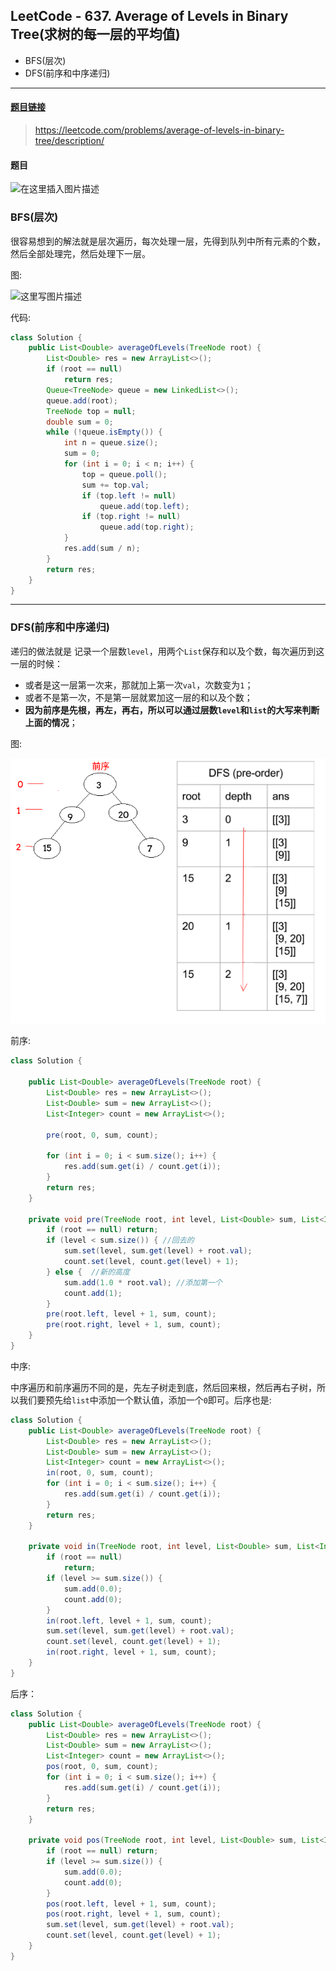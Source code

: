 ﻿## LeetCode - 637. Average of Levels in Binary Tree(求树的每一层的平均值)
 - BFS(层次)
 - DFS(前序和中序递归)
***
 #### [题目链接](https://leetcode.com/problems/average-of-levels-in-binary-tree/description/)

> https://leetcode.com/problems/average-of-levels-in-binary-tree/description/

#### 题目
![在这里插入图片描述](images/637_t.png)

### BFS(层次)
很容易想到的解法就是层次遍历，每次处理一层，先得到队列中所有元素的个数，然后全部处理完，然后处理下一层。

图:

![这里写图片描述](images/637_s.png)

代码:

```java
class Solution {
    public List<Double> averageOfLevels(TreeNode root) {
        List<Double> res = new ArrayList<>();
        if (root == null)
            return res;
        Queue<TreeNode> queue = new LinkedList<>();
        queue.add(root);
        TreeNode top = null;
        double sum = 0;
        while (!queue.isEmpty()) {
            int n = queue.size();
            sum = 0;
            for (int i = 0; i < n; i++) {
                top = queue.poll();
                sum += top.val;
                if (top.left != null)
                    queue.add(top.left);
                if (top.right != null)
                    queue.add(top.right);
            }
            res.add(sum / n);
        }
        return res;
    }
}
```

***
### DFS(前序和中序递归)
递归的做法就是 记录一个层数`level`，用两个`List`保存和以及个数，每次遍历到这一层的时候：

 - 或者是这一层第一次来，那就加上第一次`val`，次数变为`1`；
 - 或者不是第一次，不是第一层就累加这一层的和以及个数；
 - **因为前序是先根，再左，再右，所以可以通过层数`level`和`list`的大写来判断上面的情况**；

图:

![这里写图片描述](images/637_s2.png)

前序: 

```java
class Solution {

    public List<Double> averageOfLevels(TreeNode root) {
        List<Double> res = new ArrayList<>();
        List<Double> sum = new ArrayList<>();
        List<Integer> count = new ArrayList<>();

        pre(root, 0, sum, count);

        for (int i = 0; i < sum.size(); i++) {
            res.add(sum.get(i) / count.get(i));
        }
        return res;
    }

    private void pre(TreeNode root, int level, List<Double> sum, List<Integer> count) {
        if (root == null) return;
        if (level < sum.size()) { //回去的
            sum.set(level, sum.get(level) + root.val);
            count.set(level, count.get(level) + 1);
        } else {  //新的高度
            sum.add(1.0 * root.val); //添加第一个
            count.add(1);
        }
        pre(root.left, level + 1, sum, count);
        pre(root.right, level + 1, sum, count);
    }
}  
```
中序: 

中序遍历和前序遍历不同的是，先左子树走到底，然后回来根，然后再右子树，所以我们要预先给`list`中添加一个默认值，添加一个`0`即可。后序也是: 

```java
class Solution {
    public List<Double> averageOfLevels(TreeNode root) {
        List<Double> res = new ArrayList<>();
        List<Double> sum = new ArrayList<>();
        List<Integer> count = new ArrayList<>();
        in(root, 0, sum, count);
        for (int i = 0; i < sum.size(); i++) {
            res.add(sum.get(i) / count.get(i));
        }
        return res;
    }

    private void in(TreeNode root, int level, List<Double> sum, List<Integer> count) {
        if (root == null)
            return;
        if (level >= sum.size()) {
            sum.add(0.0);
            count.add(0);
        }
        in(root.left, level + 1, sum, count);
        sum.set(level, sum.get(level) + root.val);
        count.set(level, count.get(level) + 1);
        in(root.right, level + 1, sum, count);
    }
}  
```
后序：

```java
class Solution {
    public List<Double> averageOfLevels(TreeNode root) {
        List<Double> res = new ArrayList<>();
        List<Double> sum = new ArrayList<>();
        List<Integer> count = new ArrayList<>();
        pos(root, 0, sum, count);
        for (int i = 0; i < sum.size(); i++) {
            res.add(sum.get(i) / count.get(i));
        }
        return res;
    }

    private void pos(TreeNode root, int level, List<Double> sum, List<Integer> count) {
        if (root == null) return;
        if (level >= sum.size()) {
            sum.add(0.0);
            count.add(0);
        }
        pos(root.left, level + 1, sum, count);
        pos(root.right, level + 1, sum, count);
        sum.set(level, sum.get(level) + root.val);
        count.set(level, count.get(level) + 1);
    }
}
```
